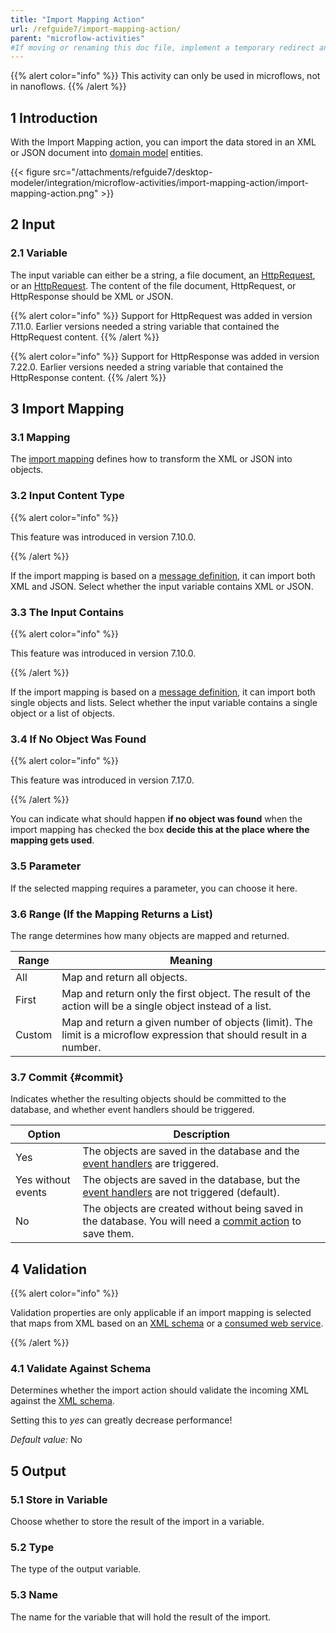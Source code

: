 ```yaml
---
title: "Import Mapping Action"
url: /refguide7/import-mapping-action/
parent: "microflow-activities"
#If moving or renaming this doc file, implement a temporary redirect and let the respective team know they should update the URL in the product. See Mapping to Products for more details.
---
```


{{% alert color="info" %}}
This activity can only be used in microflows, not in nanoflows.
{{% /alert %}}


## 1 Introduction

With the Import Mapping action, you can import the data stored in an XML or JSON document into [domain model](/refguide7/domain-model/) entities.

{{< figure src="/attachments/refguide7/desktop-modeler/integration/microflow-activities/import-mapping-action/import-mapping-action.png" >}}

## 2 Input

### 2.1 Variable

The input variable can either be a string, a file document, an [HttpRequest](/refguide7/http-request-and-response-entities/#http-request), or an [HttpRequest](/refguide7/http-request-and-response-entities/#http-response). The content of the file document, HttpRequest, or HttpResponse should be XML or JSON.

{{% alert color="info" %}}
Support for HttpRequest was added in version 7.11.0. Earlier versions needed a string variable that contained the HttpRequest content.
{{% /alert %}}

{{% alert color="info" %}}
Support for HttpResponse was added in version 7.22.0. Earlier versions needed a string variable that contained the HttpResponse content.
{{% /alert %}}

## 3 Import Mapping

### 3.1 Mapping

The [import mapping](/refguide7/import-mappings/) defines how to transform the XML or JSON into objects.

### 3.2 Input Content Type

{{% alert color="info" %}}

This feature was introduced in version 7.10.0.

{{% /alert %}}

If the import mapping is based on a [message definition](/refguide7/message-definition/), it can import both XML and JSON. Select whether the input variable contains XML or JSON.

### 3.3 The Input Contains

{{% alert color="info" %}}

This feature was introduced in version 7.10.0.

{{% /alert %}}

If the import mapping is based on a [message definition](/refguide7/message-definition/), it can import both single objects and lists. Select whether the input variable contains a single object or a list of objects.

### 3.4 If No Object Was Found

{{% alert color="info" %}}

This feature was introduced in version 7.17.0.

{{% /alert %}}

You can indicate what should happen **if no object was found** when the import mapping has checked the box **decide this at the place where the mapping gets used**.
 
### 3.5 Parameter

If the selected mapping requires a parameter, you can choose it here.

### 3.6 Range (If the Mapping Returns a List)

The range determines how many objects are mapped and returned.

| Range | Meaning |
| --- | --- |
| All | Map and return all objects. |
| First | Map and return only the first object. The result of the action will be a single object instead of a list. |
| Custom | Map and return a given number of objects (limit). The limit is a microflow expression that should result in a number. |

### 3.7 Commit {#commit}

Indicates whether the resulting objects should be committed to the database, and whether event handlers should be triggered.

| Option | Description |
| --- | --- |
| Yes | The objects are saved in the database and the [event handlers](/refguide7/event-handlers/) are triggered. |
| Yes without events | The objects are saved in the database, but the [event handlers](/refguide7/event-handlers/) are not triggered (default). |
| No | The objects are created without being saved in the database. You will need a [commit action](/refguide7/committing-objects/) to save them. |

## 4 Validation

{{% alert color="info" %}}

Validation properties are only applicable if an import mapping is selected that maps from XML based on an [XML schema](/refguide7/xml-schemas/) or a [consumed web service](/refguide7/consumed-web-service/).

{{% /alert %}}

### 4.1 Validate Against Schema

Determines whether the import action should validate the incoming XML against the [XML schema](/refguide7/xml-schemas/).

Setting this to _yes_ can greatly decrease performance!

*Default value:* No

## 5 Output

### 5.1 Store in Variable

Choose whether to store the result of the import in a variable.

### 5.2 Type

The type of the output variable.

### 5.3 Name

The name for the variable that will hold the result of the import.
